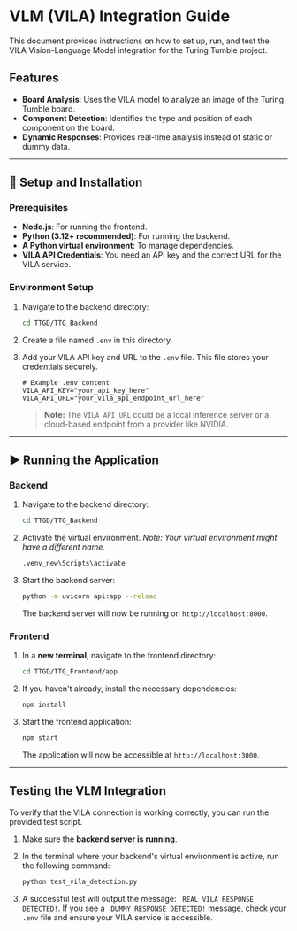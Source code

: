 # VLM (VILA) Integration Guide

This document provides instructions on how to set up, run, and test the VILA Vision-Language Model integration for the Turing Tumble project.

## Features

- **Board Analysis**: Uses the VILA model to analyze an image of the Turing Tumble board.
- **Component Detection**: Identifies the type and position of each component on the board.
- **Dynamic Responses**: Provides real-time analysis instead of static or dummy data.

---

## 🔧 Setup and Installation

### Prerequisites

- **Node.js**: For running the frontend.
- **Python (3.12+ recommended)**: For running the backend.
- **A Python virtual environment**: To manage dependencies.
- **VILA API Credentials**: You need an API key and the correct URL for the VILA service.

### Environment Setup

1.  Navigate to the backend directory:
    ```sh
    cd TTGD/TTG_Backend
    ```

2.  Create a file named `.env` in this directory.

3.  Add your VILA API key and URL to the `.env` file. This file stores your credentials securely.
    ```env
    # Example .env content
    VILA_API_KEY="your_api_key_here"
    VILA_API_URL="your_vila_api_endpoint_url_here"
    ```
    > **Note:** The `VILA_API_URL` could be a local inference server or a cloud-based endpoint from a provider like NVIDIA.

---

## ▶️ Running the Application

### Backend

1.  Navigate to the backend directory:
    ```sh
    cd TTGD/TTG_Backend
    ```
2.  Activate the virtual environment. *Note: Your virtual environment might have a different name.*
    ```sh
    .venv_new\Scripts\activate
    ```
3.  Start the backend server:
    ```sh
    python -m uvicorn api:app --reload
    ```
    The backend server will now be running on `http://localhost:8000`.

### Frontend

1.  In a **new terminal**, navigate to the frontend directory:
    ```sh
    cd TTGD/TTG_Frontend/app
    ```
2.  If you haven't already, install the necessary dependencies:
    ```sh
    npm install
    ```
3.  Start the frontend application:
    ```sh
    npm start
    ```
    The application will now be accessible at `http://localhost:3000`.

---

##  Testing the VLM Integration

To verify that the VILA connection is working correctly, you can run the provided test script.

1.  Make sure the **backend server is running**.

2.  In the terminal where your backend's virtual environment is active, run the following command:
    ```sh
    python test_vila_detection.py
    ```

3.  A successful test will output the message: ` REAL VILA RESPONSE DETECTED!`. If you see a ` DUMMY RESPONSE DETECTED!` message, check your `.env` file and ensure your VILA service is accessible. 